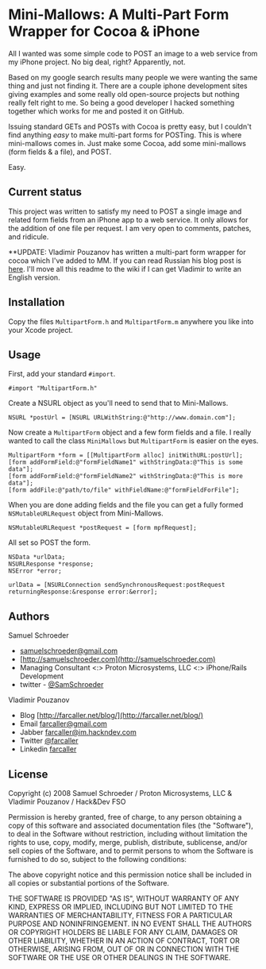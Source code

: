 # Mini-Mallows: A Multi-Part Form Wrapper for Cocoa & iPhone

All I wanted was some simple code to POST an image to a web service from my iPhone project.  No big deal, right?  Apparently, not.

Based on my google search results many people we were wanting the same thing and just not finding it.  There are a couple iphone
development sites giving examples and some really old open-source projects but nothing really felt right to me.  So being a good
developer I hacked something together which works for me and posted it on GitHub.

Issuing standard GETs and POSTs with Cocoa is pretty easy, but I couldn't find anything _easy_ to make multi-part forms for
POSTing.  This is where mini-mallows comes in.  Just make some Cocoa, add some mini-mallows (form fields & a file), and POST.

Easy.

## Current status

This project was written to satisfy my need to POST a single image and related form fields from an iPhone app to a web service.
It only allows for the addition of one file per request.  I am very open to comments, patches, and ridicule.

**UPDATE: Vladimir Pouzanov has written a multi-part form wrapper for cocoa which I've added to MM.  If you can read Russian his blog
post is [here](http://byteflow.hackndev.org/blog/index.php/2008/12/multipartform-data-%D0%B2-cocoa/).  I'll move all this readme to
the wiki if I can get Vladimir to write an English version.

## Installation

Copy the files `MultipartForm.h` and `MultipartForm.m` anywhere you like into your Xcode project.

## Usage

First, add your standard `#import`.

    #import "MultipartForm.h"

Create a NSURL object as you'll need to send that to Mini-Mallows.

    NSURL *postUrl = [NSURL URLWithString:@"http://www.domain.com"];
    
Now create a `MultipartForm` object and a few form fields and a file.  I really wanted to call the class `MiniMallows` but
`MultipartForm` is easier on the eyes.

    MultipartForm *form = [[MultipartForm alloc] initWithURL:postUrl];
    [form addFormField:@"formFieldName1" withStringData:@"This is some data"];
    [form addFormField:@"formFieldName2" withStringData:@"This is more data"];
    [form addFile:@"path/to/file" withFieldName:@"formFieldForFile"];
    
When you are done adding fields and the file you can get a fully formed `NSMutableURLRequest` object from Mini-Mallows.

    NSMutableURLRequest *postRequest = [form mpfRequest];

All set so POST the form.

    NSData *urlData;
    NSURLResponse *response;
    NSError *error;

    urlData = [NSURLConnection sendSynchronousRequest:postRequest returningResponse:&response error:&error];

## Authors

Samuel Schroeder 

* samuelschroeder@gmail.com
* [http://samuelschroeder.com](http://samuelschroeder.com)
* Managing Consultant <:> Proton Microsystems, LLC <:> iPhone/Rails Development
* twitter - [@SamSchroeder](http://twitter.com/SamSchroeder)


Vladimir Pouzanov

* Blog	[http://farcaller.net/blog/](http://farcaller.net/blog/)
* Email	farcaller@gmail.com
* Jabber	farcaller@im.hackndev.com
* Twitter	[@farcaller](http://twitter.com/farcaller)
* Linkedin	[farcaller](http://www.linkedin.com/in/farcaller)

## License

Copyright (c) 2008 Samuel Schroeder / Proton Microsystems, LLC & Vladimir Pouzanov / Hack&Dev FSO

Permission is hereby granted, free of charge, to any person obtaining
a copy of this software and associated documentation files (the
"Software"), to deal in the Software without restriction, including
without limitation the rights to use, copy, modify, merge, publish,
distribute, sublicense, and/or sell copies of the Software, and to
permit persons to whom the Software is furnished to do so, subject to
the following conditions:

The above copyright notice and this permission notice shall be
included in all copies or substantial portions of the Software.

THE SOFTWARE IS PROVIDED "AS IS", WITHOUT WARRANTY OF ANY KIND,
EXPRESS OR IMPLIED, INCLUDING BUT NOT LIMITED TO THE WARRANTIES OF
MERCHANTABILITY, FITNESS FOR A PARTICULAR PURPOSE AND
NONINFRINGEMENT. IN NO EVENT SHALL THE AUTHORS OR COPYRIGHT HOLDERS BE
LIABLE FOR ANY CLAIM, DAMAGES OR OTHER LIABILITY, WHETHER IN AN ACTION
OF CONTRACT, TORT OR OTHERWISE, ARISING FROM, OUT OF OR IN CONNECTION
WITH THE SOFTWARE OR THE USE OR OTHER DEALINGS IN THE SOFTWARE.